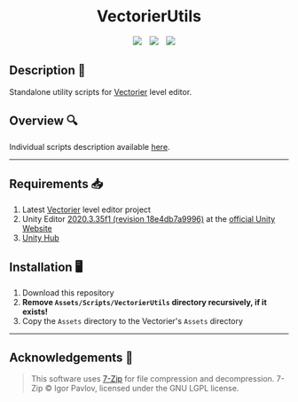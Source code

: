 <h1 align=center>
	VectorierUtils
</h1>

<p align=center>　
	<a href="https://github.com/kubinka0505/VectorierUtils/commit"><img src="https://custom-icon-badges.demolab.com/github/last-commit/kubinka0505/VectorierUtils?logo=commit&style=for-the-badge"></a>　<a href="https://app.codacy.com/gh/kubinka0505/VectorierUtils"><img src="https://shields.io/codacy/grade/3568df32a1ad4b3c901e0b555df81b97?logo=Codacy&style=for-the-badge"></a>　<a href="https://codeclimate.com/github/kubinka0505/VectorierUtils/issues"><img src="https://img.shields.io/codeclimate/maintainability/kubinka0505/VectorierUtils?logo=code-climate&style=for-the-badge"></a>
</p>

## Description 📝
Standalone utility scripts for [Vectorier](https://github.com/FlipThoseTitle/Vectorier-Unity-Editor) level editor.

## Overview 🔍
Individual scripts description available [here](Assets/Scripts/Custom/VectorierUtils/.ReadMe.md).

---

## Requirements 📥
1. Latest [Vectorier](https://github.com/FlipThoseTitle/Vectorier-Unity-Editor) level editor project
2. Unity Editor [2020.3.35f1 (revision 18e4db7a9996)](https://download.unity3d.com/download_unity/18e4db7a9996/Windows64EditorInstaller/UnitySetup64-2020.3.35f1.exe) at the [official Unity Website](https://unity3d.com/get-unity/download/archive)
3. [Unity Hub](https://unity.com/unity-hub)

## Installation 🖥️
1. Download this repository
2. **Remove `Assets/Scripts/VectorierUtils` directory recursively, if it exists!**
2. Copy the `Assets` directory to the Vectorier's `Assets` directory

---

## Acknowledgements 🤝

> This software uses [7-Zip](https://www.7zip.com/) for file compression and decompression.
> 7-Zip © Igor Pavlov, licensed under the GNU LGPL license.